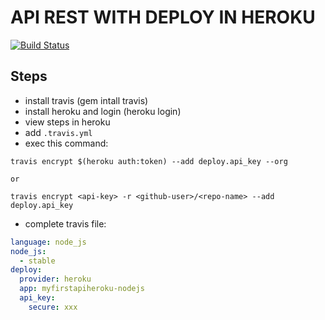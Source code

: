 # API REST WITH DEPLOY IN HEROKU
[![Build Status](https://travis-ci.org/HugoRoca/apirest-express-mongo-awilix.svg?branch=master)](https://travis-ci.org/HugoRoca/apirest-express-mongo-awilix)

## Steps

- install travis (gem intall travis)
- install heroku and login (heroku login)
- view steps in heroku
- add `.travis.yml`
- exec this command:

```
travis encrypt $(heroku auth:token) --add deploy.api_key --org

or

travis encrypt <api-key> -r <github-user>/<repo-name> --add deploy.api_key

```

- complete travis file:

```yaml
language: node_js
node_js:
  - stable
deploy:
  provider: heroku
  app: myfirstapiheroku-nodejs
  api_key:
    secure: xxx
```
